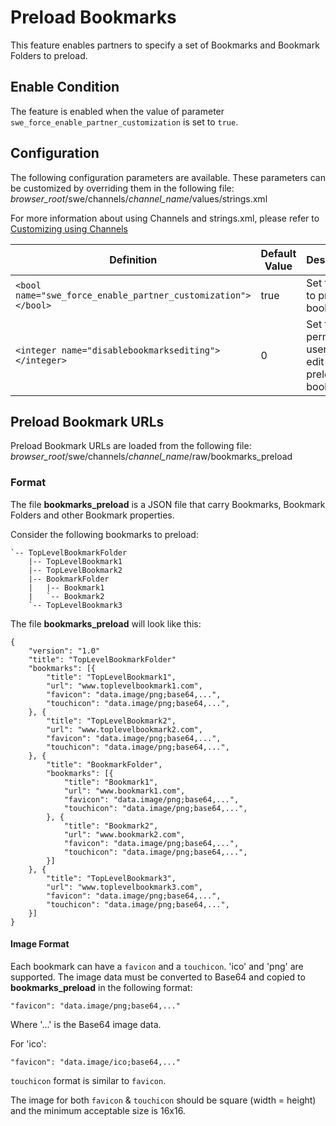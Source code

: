 # Preload Bookmarks
This feature enables partners to specify a set of Bookmarks and Bookmark Folders to preload.

## Enable Condition
The feature is enabled when the value of parameter `swe_force_enable_partner_customization` is set to `true`.

## Configuration
The following configuration parameters are available. These parameters can be customized by overriding them in the following file:
*browser_root*/swe/channels/*channel_name*/values/strings.xml

For more information about using Channels and strings.xml, please refer to [Customizing using Channels](channels.md)

| Definition | Default Value | Description |
|---|---|---|
| `<bool name="swe_force_enable_partner_customization"></bool>` | true | Set to `true` to preload bookmarks |
| `<integer name="disablebookmarksediting"></integer>` | 0 | Set to `1` to permit users to edit preloaded bookmarks |

## Preload Bookmark URLs
Preload Bookmark URLs are loaded from the following file:
*browser_root*/swe/channels/*channel_name*/raw/bookmarks_preload

### Format
The file **bookmarks_preload** is a JSON file that carry Bookmarks, Bookmark Folders and other Bookmark properties.

Consider the following bookmarks to preload:

    `-- TopLevelBookmarkFolder
        |-- TopLevelBookmark1
        |-- TopLevelBookmark2
        |-- BookmarkFolder
        |   |-- Bookmark1
        |   `-- Bookmark2
        `-- TopLevelBookmark3

The file **bookmarks_preload** will look like this:

    {
        "version": "1.0"
        "title": "TopLevelBookmarkFolder"
        "bookmarks": [{
            "title": "TopLevelBookmark1",
            "url": "www.toplevelbookmark1.com",
            "favicon": "data.image/png;base64,...",
            "touchicon": "data.image/png;base64,...",
        }, {
            "title": "TopLevelBookmark2",
            "url": "www.toplevelbookmark2.com",
            "favicon": "data.image/png;base64,...",
            "touchicon": "data.image/png;base64,...",
        }, {
            "title": "BookmarkFolder",
            "bookmarks": [{
                "title": "Bookmark1",
                "url": "www.bookmark1.com",
                "favicon": "data.image/png;base64,...",
                "touchicon": "data.image/png;base64,...",
            }, {
                "title": "Bookmark2",
                "url": "www.bookmark2.com",
                "favicon": "data.image/png;base64,...",
                "touchicon": "data.image/png;base64,...",
            }]
        }, {
            "title": "TopLevelBookmark3",
            "url": "www.toplevelbookmark3.com",
            "favicon": "data.image/png;base64,...",
            "touchicon": "data.image/png;base64,...",
        }]
    }

#### Image Format
Each bookmark can have a `favicon` and a `touchicon`. 'ico' and 'png' are supported. The image data must be converted to Base64 and copied to **bookmarks_preload** in the following format:

    "favicon": "data.image/png;base64,..."

Where '...' is the Base64 image data.

For 'ico':

    "favicon": "data.image/ico;base64,..."

`touchicon` format is similar to `favicon`.

The image for both `favicon` & `touchicon` should be square (width = height) and the minimum acceptable size is 16x16.
